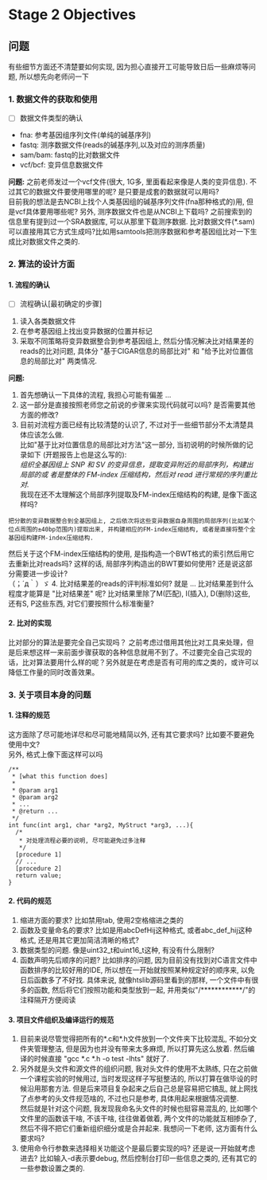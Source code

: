 # Stage 2 Objectives

## 问题

有些细节方面还不清楚要如何实现, 因为担心直接开工可能导致日后一些麻烦等问题, 所以想先向老师问一下

### 1. 数据文件的获取和使用
- [ ] 数据文件类型的确认
- fna: 参考基因组序列文件(单纯的碱基序列)
- fastq: 测序数据文件(reads的碱基序列,以及对应的测序质量)
- sam/bam: fastq的比对数据文件
- vcf/bcf: 变异信息数据文件

**问题:** 之前老师发过一个vcf文件(很大, 1G多, 里面看起来像是人类的变异信息). 不过其它的数据文件要使用哪里的呢? 是只要是成套的数据就可以用吗?  
目前我的想法是去NCBI上找个人类基因组的碱基序列文件(fna那种格式的)用, 但是vcf具体要用哪些呢? 另外, 测序数据文件也是从NCBI上下载吗? 之前搜索到的信息里有提到过一个SRA数据库, 可以从那里下载测序数据. 比对数据文件(\*.sam)可以直接用其它方式生成吗?比如用samtools把测序数据和参考基因组比对一下生成比对数据文件之类的. 


### 2. 算法的设计方面

#### 1. 流程的确认

- [ ] 流程确认\[最初确定的步骤\]

1. 读入各类数据文件
2. 在参考基因组上找出变异数据的位置并标记
3. 采取不同策略将变异数据整合到参考基因组上, 然后分情况解决比对结果差的reads的比对问题, 具体分 "基于CIGAR信息的局部比对" 和 "给予比对位置信息的局部比对" 两类情况. 

**问题:** 

1. 首先想确认一下具体的流程, 我担心可能有偏差 ...
2. 这一部分是直接按照老师您之前说的步骤来实现代码就可以吗? 是否需要其他方面的修改?
3. 目前对流程方面已经有比较清楚的认识了, 不过对于一些细节部分不太清楚具体应该怎么做.  
比如"基于比对位置信息的局部比对方法"这一部分, 当初说明的时候所做的记录如下
(开题报告上也是这么写的):  
*组织全基因组上 SNP 和 SV 的变异信息，提取变异附近的局部序列，构建出局部的或
者是整体的 FM-index 压缩结构，然后对 read 进行常规的序列重比对.*  
我现在还不太理解这个局部序列提取及FM-index压缩结构的构建, 是像下面这样吗?  
```
把分散的变异数据整合到全基因组上, 之后依次将这些变异数据自身周围的局部序列(比如某个位点周围的±40bp范围内)提取出来, 并构建相应的FM-index压缩结构, 或者是直接将整个全基因组构建FM-index压缩结构.
```
然后关于这个FM-index压缩结构的使用, 是指构造一个BWT格式的索引然后用它去重新比对reads吗? 这样的话, 局部序列构造出的BWT要如何使用? 还是说这部分需要进一步设计?  
（；´д｀）ゞ
4. 比对结果差的reads的评判标准如何? 就是 ... 比对结果差到什么程度才能算是 "比对结果差" 呢? 比对结果里除了M(匹配), I(插入), D(删除)这些, 还有S, P这些东西, 对它们要按照什么标准衡量? 

#### 2. 比对的实现
  比对部分的算法是要完全自己实现吗？
  之前考虑过借用其他比对工具来处理，但是后来想这样一来前面步骤获取的各种信息就用不到了。不过要完全自己实现的话，比对算法要用什么样的呢？另外就是在考虑是否有可用的库之类的，或许可以降低工作量的同时改善效果。


### 3. 关于项目本身的问题

#### 1. 注释的规范

这方面除了尽可能地详尽和尽可能地精简以外, 还有其它要求吗? 比如要不要避免使用中文?  
另外, 格式上像下面这样可以吗
```
/**
 * [what this function does]
 * 
 * @param arg1
 * @param arg2
 * ...
 * @return ...
 */
int func(int arg1, char *arg2, MyStruct *arg3, ...){
  /*
   * 对处理流程必要的说明, 尽可能避免过多注释
   */
  [procedure 1]
  // ...
  [procedure 2]
  return value;
}
```
#### 2. 代码的规范
1. 缩进方面的要求? 比如禁用tab, 使用2空格缩进之类的
2. 函数及变量命名的要求? 比如是用abcDefHij这种格式, 或者abc_def_hij这种格式, 还是用其它更加简洁清晰的格式?
3. 数据类型的问题. 像是uint32_t和uint16_t这种, 有没有什么限制?
4. 函数声明先后顺序的问题? 比如排序的问题, 因为目前没有找到对C语言文件中函数排序的比较好用的IDE, 所以想在一开始就按照某种规定好的顺序来, 以免日后函数多了不好找. 具体来说, 就像htslib源码里看到的那样, 一个文件中有很多的函数, 然后将它们按照功能和类型放到一起, 并用类似"/\*\*\*\*\*\*\*\*\*\*\*\*/"的注释隔开方便阅读

#### 3. 项目文件组织及编译运行的规范
1. 目前来说尽管觉得把所有的\*.c和\*.h文件放到一个文件夹下比较混乱, 不如分文件夹管理整洁, 但是因为也并没有带来太多麻烦, 所以打算先这么放着. 然后编译的时候直接 "gcc \*.c \*.h -o test -lhts" 就好了. 
2. 另外就是头文件和源文件的组织问题, 我对头文件的使用不太熟练, 只在之前做一个课程实验的时候用过, 当时发现这样子写挺整洁的, 所以打算在做毕设的时候沿用那套方法. 但是后来项目复杂起来之后自己总是容易把它搞乱, 就上网找了点参考的头文件规范啥的, 不过也只是参考, 具体用起来根据情况调整.  
然后就是针对这个问题, 我发现我命名头文件的时候也挺容易混乱的, 比如哪个文件里的函数该干啥, 不该干啥, 往往做着做着, 两个文件的功能就互相掺杂了, 然后不得不把它们重新组织细分或是合并起来. 我想问一下老师, 这方面有什么要求吗? 
3. 使用命令行参数来选择相关功能这个是最后要实现的吗? 还是说一开始就考虑进去?
比如输入\-d表示要debug, 然后控制台打印一些信息之类的, 还有其它的一些参数设置之类的.